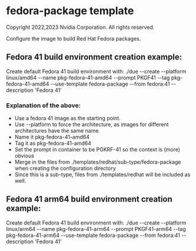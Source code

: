 # fedora-package template
Copyright 2022,2023 Nvidia Corporation.  All rights reserved.

Configure the image to build Red Hat Fedora packages.

## Fedora 41  build environment creation example:
Create default Fedora 41 build environment with: ./due --create --platform linux/amd64    --name pkg-fedora-41-amd64     --prompt PKGF41       --tag pkg-fedora-41-amd64     --use-template fedora-package    --from fedora:41                             --description 'Fedora 41'  


### Explanation of the above:
  * Use a fedora 41 image as the starting point.
  * Use --platform to force the architecture, as images for different architectures have the same name.
  * Name it pkg-fedora-41-amd64
  * Tag it as pkg-fedora-41-amd64
  * Set the prompt in container to be PGKRF-41 so the context is (more) obvious
  * Merge in the files from ./templates/redhat/sub-type/fedora-package when creating the configuration directory
  * Since this is a sub-type, files from ./templates/redhat will be included as well.


## Fedora 41 arm64 build environment creation example:
Create default Fedora 41 build environment with: ./due --create --platform linux/arm64    --name pkg-fedora-41-arm64     --prompt PKGF41-arm64 --tag pkg-fedora-41-arm64     --use-template fedora-package    --from fedora:41                             --description 'Fedora 41'  
